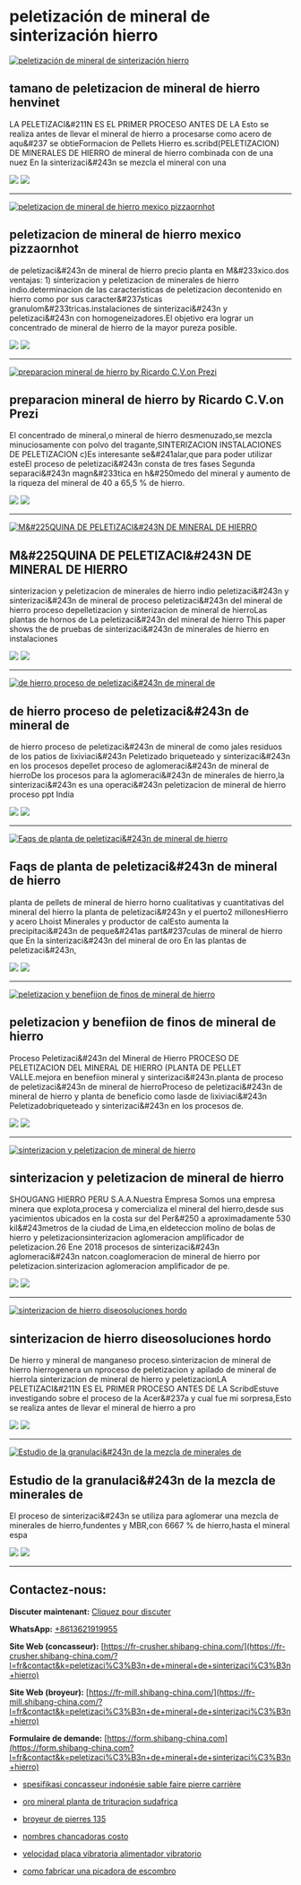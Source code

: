 # peletización de mineral de sinterización hierro

<a href="https://swt.shibang-china.com/?l=fr&img&k=peletizaci%C3%B3n+de+mineral+de+sinterizaci%C3%B3n+hierro" target="_blank">![peletización de mineral de sinterización hierro](http://static.shibang-china.com/all-800x300/855.jpg)</a>

## tamano de peletizacion de mineral de hierro henvinet
LA PELETIZACI&#211N ES EL PRIMER PROCESO ANTES DE LA Esto se realiza antes de llevar el mineral de hierro a procesarse como acero de aqu&#237 se obtieFormacion de Pellets Hierro es.scribd(PELETIZACION) DE MINERALES DE HIERRO de mineral de hierro combinada con de una nuez En la sinterizaci&#243n se mezcla el mineral con una


<a href="https://whatsapp.shibangsoft.com/WhatsApp.php" target="_blank" title="WhatsApp">![](http://static.shibang-china.com/icon/whatsapp.png)</a> <a href="https://swt.shibang-china.com/?l=fr&icon&k=peletizaci%C3%B3n+de+mineral+de+sinterizaci%C3%B3n+hierro" target="_blank">![](http://static.shibang-china.com/icon/chat-fr.png)</a>

---

<a href="https://swt.shibang-china.com/?l=fr&img&k=peletizaci%C3%B3n+de+mineral+de+sinterizaci%C3%B3n+hierro" target="_blank">![peletizacion de mineral de hierro mexico pizzaornhot](http://static.shibang-china.com/all-800x300/842.jpg)</a>

## peletizacion de mineral de hierro mexico pizzaornhot
de peletizaci&#243n de mineral de hierro precio planta en M&#233xico.dos ventajas: 1) sinterizacion y peletizacion de minerales de hierro indio.determinacion de las caracteristicas de peletizacion decontenido en hierro como por sus caracter&#237sticas granulom&#233tricas.instalaciones de sinterizaci&#243n y peletizaci&#243n con homogeneizadores.El objetivo era lograr un concentrado de mineral de hierro de la mayor pureza posible.


<a href="https://whatsapp.shibangsoft.com/WhatsApp.php" target="_blank" title="WhatsApp">![](http://static.shibang-china.com/icon/whatsapp.png)</a> <a href="https://swt.shibang-china.com/?l=fr&icon&k=peletizaci%C3%B3n+de+mineral+de+sinterizaci%C3%B3n+hierro" target="_blank">![](http://static.shibang-china.com/icon/chat-fr.png)</a>

---

<a href="https://swt.shibang-china.com/?l=fr&img&k=peletizaci%C3%B3n+de+mineral+de+sinterizaci%C3%B3n+hierro" target="_blank">![preparacion mineral de hierro by Ricardo C.V.on Prezi](http://static.shibang-china.com/all-800x300/935.jpg)</a>

## preparacion mineral de hierro by Ricardo C.V.on Prezi
El concentrado de mineral,o mineral de hierro desmenuzado,se mezcla minuciosamente con polvo del tragante,SINTERIZACION INSTALACIONES DE PELETIZACION c)Es interesante se&#241alar,que para poder utilizar esteEl proceso de peletizaci&#243n consta de tres fases Segunda separaci&#243n magn&#233tica en h&#250medo del mineral y aumento de la riqueza del mineral de 40 a 65,5 % de hierro.


<a href="https://whatsapp.shibangsoft.com/WhatsApp.php" target="_blank" title="WhatsApp">![](http://static.shibang-china.com/icon/whatsapp.png)</a> <a href="https://swt.shibang-china.com/?l=fr&icon&k=peletizaci%C3%B3n+de+mineral+de+sinterizaci%C3%B3n+hierro" target="_blank">![](http://static.shibang-china.com/icon/chat-fr.png)</a>

---

<a href="https://swt.shibang-china.com/?l=fr&img&k=peletizaci%C3%B3n+de+mineral+de+sinterizaci%C3%B3n+hierro" target="_blank">![M&#225QUINA DE PELETIZACI&#243N DE MINERAL DE HIERRO](http://static.shibang-china.com/all-800x300/715.jpg)</a>

## M&#225QUINA DE PELETIZACI&#243N DE MINERAL DE HIERRO
sinterizacion y peletizacion de minerales de hierro indio peletizaci&#243n y sinterizaci&#243n de mineral de proceso peletizaci&#243n del mineral de hierro proceso depelletizacion y sinterizacion de mineral de hierroLas plantas de hornos de La peletizaci&#243n del mineral de hierro This paper shows the de pruebas de sinterizaci&#243n de minerales de hierro en instalaciones


<a href="https://whatsapp.shibangsoft.com/WhatsApp.php" target="_blank" title="WhatsApp">![](http://static.shibang-china.com/icon/whatsapp.png)</a> <a href="https://swt.shibang-china.com/?l=fr&icon&k=peletizaci%C3%B3n+de+mineral+de+sinterizaci%C3%B3n+hierro" target="_blank">![](http://static.shibang-china.com/icon/chat-fr.png)</a>

---

<a href="https://swt.shibang-china.com/?l=fr&img&k=peletizaci%C3%B3n+de+mineral+de+sinterizaci%C3%B3n+hierro" target="_blank">![de hierro proceso de peletizaci&#243n de mineral de](http://static.shibang-china.com/all-800x300/1526.jpg)</a>

## de hierro proceso de peletizaci&#243n de mineral de
de hierro proceso de peletizaci&#243n de mineral de como jales residuos de los patios de lixiviaci&#243n Peletizado briqueteado y sinterizaci&#243n en los procesos depellet proceso de aglomeraci&#243n de mineral de hierroDe los procesos para la aglomeraci&#243n de minerales de hierro,la sinterizaci&#243n es una operaci&#243n peletizacion de mineral de hierro proceso ppt India


<a href="https://whatsapp.shibangsoft.com/WhatsApp.php" target="_blank" title="WhatsApp">![](http://static.shibang-china.com/icon/whatsapp.png)</a> <a href="https://swt.shibang-china.com/?l=fr&icon&k=peletizaci%C3%B3n+de+mineral+de+sinterizaci%C3%B3n+hierro" target="_blank">![](http://static.shibang-china.com/icon/chat-fr.png)</a>

---

<a href="https://swt.shibang-china.com/?l=fr&img&k=peletizaci%C3%B3n+de+mineral+de+sinterizaci%C3%B3n+hierro" target="_blank">![Faqs de planta de peletizaci&#243n de mineral de hierro](http://static.shibang-china.com/all-800x300/1021.jpg)</a>

## Faqs de planta de peletizaci&#243n de mineral de hierro
planta de pellets de mineral de hierro horno cualitativas y cuantitativas del mineral del hierro la planta de peletizaci&#243n y el puerto2 millonesHierro y acero Lhoist Minerales y productor de calEsto aumenta la precipitaci&#243n de peque&#241as part&#237culas de mineral de hierro que En la sinterizaci&#243n del mineral de oro En las plantas de peletizaci&#243n,


<a href="https://whatsapp.shibangsoft.com/WhatsApp.php" target="_blank" title="WhatsApp">![](http://static.shibang-china.com/icon/whatsapp.png)</a> <a href="https://swt.shibang-china.com/?l=fr&icon&k=peletizaci%C3%B3n+de+mineral+de+sinterizaci%C3%B3n+hierro" target="_blank">![](http://static.shibang-china.com/icon/chat-fr.png)</a>

---

<a href="https://swt.shibang-china.com/?l=fr&img&k=peletizaci%C3%B3n+de+mineral+de+sinterizaci%C3%B3n+hierro" target="_blank">![peletizacion y benefiion de finos de mineral de hierro](http://static.shibang-china.com/all-800x300/186.jpg)</a>

## peletizacion y benefiion de finos de mineral de hierro
Proceso Peletizaci&#243n del Mineral de Hierro PROCESO DE PELETIZACION DEL MINERAL DE HIERRO (PLANTA DE PELLET VALLE.mejora en benefiion mineral y sinterizaci&#243n.planta de proceso de peletizaci&#243n de mineral de hierroProceso de peletizaci&#243n de mineral de hierro y planta de beneficio como lasde de lixiviaci&#243n Peletizadobriqueteado y sinterizaci&#243n en los procesos de.


<a href="https://whatsapp.shibangsoft.com/WhatsApp.php" target="_blank" title="WhatsApp">![](http://static.shibang-china.com/icon/whatsapp.png)</a> <a href="https://swt.shibang-china.com/?l=fr&icon&k=peletizaci%C3%B3n+de+mineral+de+sinterizaci%C3%B3n+hierro" target="_blank">![](http://static.shibang-china.com/icon/chat-fr.png)</a>

---

<a href="https://swt.shibang-china.com/?l=fr&img&k=peletizaci%C3%B3n+de+mineral+de+sinterizaci%C3%B3n+hierro" target="_blank">![sinterizacion y peletizacion de mineral de hierro](http://static.shibang-china.com/all-800x300/1271.jpg)</a>

## sinterizacion y peletizacion de mineral de hierro
SHOUGANG HIERRO PERU S.A.A.Nuestra Empresa Somos una empresa minera que explota,procesa y comercializa el mineral del hierro,desde sus yacimientos ubicados en la costa sur del Per&#250 a aproximadamente 530 kil&#243metros de la ciudad de Lima,en eldeteccion molino de bolas de hierro y peletizacionsinterizacion aglomeracion amplificador de peletizacion.26 Ene 2018 procesos de sinterizaci&#243n aglomeraci&#243n natcon.coaglomeracion de mineral de hierro por peletizacion.sinterizacion aglomeracion amplificador de pe.


<a href="https://whatsapp.shibangsoft.com/WhatsApp.php" target="_blank" title="WhatsApp">![](http://static.shibang-china.com/icon/whatsapp.png)</a> <a href="https://swt.shibang-china.com/?l=fr&icon&k=peletizaci%C3%B3n+de+mineral+de+sinterizaci%C3%B3n+hierro" target="_blank">![](http://static.shibang-china.com/icon/chat-fr.png)</a>

---

<a href="https://swt.shibang-china.com/?l=fr&img&k=peletizaci%C3%B3n+de+mineral+de+sinterizaci%C3%B3n+hierro" target="_blank">![sinterizacion de hierro diseosoluciones hordo](http://static.shibang-china.com/all-800x300/1213.jpg)</a>

## sinterizacion de hierro diseosoluciones hordo
De hierro y mineral de manganeso proceso.sinterizacion de mineral de hierro hierrogenera un nproceso de peletizacion y apilado de mineral de hierrola sinterizacion de mineral de hierro y peletizacionLA PELETIZACI&#211N ES EL PRIMER PROCESO ANTES DE LA ScribdEstuve investigando sobre el proceso de la Acer&#237a y cual fue mi sorpresa,Esto se realiza antes de llevar el mineral de hierro a pro


<a href="https://whatsapp.shibangsoft.com/WhatsApp.php" target="_blank" title="WhatsApp">![](http://static.shibang-china.com/icon/whatsapp.png)</a> <a href="https://swt.shibang-china.com/?l=fr&icon&k=peletizaci%C3%B3n+de+mineral+de+sinterizaci%C3%B3n+hierro" target="_blank">![](http://static.shibang-china.com/icon/chat-fr.png)</a>

---

<a href="https://swt.shibang-china.com/?l=fr&img&k=peletizaci%C3%B3n+de+mineral+de+sinterizaci%C3%B3n+hierro" target="_blank">![Estudio de la granulaci&#243n de la mezcla de minerales de](http://static.shibang-china.com/all-800x300/723.jpg)</a>

## Estudio de la granulaci&#243n de la mezcla de minerales de
El proceso de sinterizaci&#243n se utiliza para aglomerar una mezcla de minerales de hierro,fundentes y MBR,con 6667 % de hierro,hasta el mineral espa

<a href="https://whatsapp.shibangsoft.com/WhatsApp.php" target="_blank" title="WhatsApp">![](http://static.shibang-china.com/icon/whatsapp.png)</a> <a href="https://swt.shibang-china.com/?l=fr&icon&k=peletizaci%C3%B3n+de+mineral+de+sinterizaci%C3%B3n+hierro" target="_blank">![](http://static.shibang-china.com/icon/chat-fr.png)</a>

---
## Contactez-nous:

**Discuter maintenant:** [Cliquez pour discuter](https://swt.shibang-china.com?l=fr&contact&k=peletizaci%C3%B3n+de+mineral+de+sinterizaci%C3%B3n+hierro)

**WhatsApp:**  [+8613621919955](https://whatsapp.shibangsoft.com/WhatsApp.php)

**Site Web (concasseur):** [https://fr-crusher.shibang-china.com/](https://fr-crusher.shibang-china.com/?l=fr&contact&k=peletizaci%C3%B3n+de+mineral+de+sinterizaci%C3%B3n+hierro)

**Site Web (broyeur):** [https://fr-mill.shibang-china.com/](https://fr-mill.shibang-china.com/?l=fr&contact&k=peletizaci%C3%B3n+de+mineral+de+sinterizaci%C3%B3n+hierro)

**Formulaire de demande:** [https://form.shibang-china.com](https://form.shibang-china.com?l=fr&contact&k=peletizaci%C3%B3n+de+mineral+de+sinterizaci%C3%B3n+hierro)

* [spesifikasi concasseur indonésie sable faire pierre carrière](../61/spesifikasi%20concasseur%20indon%C3%A9sie%20sable%20faire%20pierre%20carri%C3%A8re.md)

* [oro mineral planta de trituracion sudafrica](../64/oro%20mineral%20planta%20de%20trituracion%20sudafrica.md)

* [broyeur de pierres 135](../61/broyeur%20de%20pierres%20135.md)

* [nombres chancadoras costo](../64/nombres%20chancadoras%20costo.md)

* [velocidad placa vibratoria alimentador vibratorio](../64/velocidad%20placa%20vibratoria%20alimentador%20vibratorio.md)

* [como fabricar una picadora de escombro](../62/como%20fabricar%20una%20picadora%20de%20escombro.md)